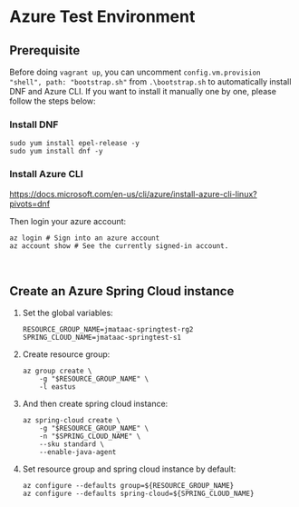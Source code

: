 # Azure Test Environment

## Prerequisite


Before doing `vagrant up`, you can uncomment `config.vm.provision "shell", path: "bootstrap.sh"` from `.\bootstrap.sh` to automatically install DNF and Azure CLI. If you want to install it manually one by one, please follow the steps below:


### Install DNF

```
sudo yum install epel-release -y
sudo yum install dnf -y
```


### Install Azure CLI

https://docs.microsoft.com/en-us/cli/azure/install-azure-cli-linux?pivots=dnf

Then login your azure account:

```
az login # Sign into an azure account
az account show # See the currently signed-in account.
```

<BR>

## Create an Azure Spring Cloud instance

1. Set the global variables:

    ```
    RESOURCE_GROUP_NAME=jmataac-springtest-rg2
    SPRING_CLOUD_NAME=jmataac-springtest-s1
    ```

2. Create resource group:
    ```
    az group create \
        -g "$RESOURCE_GROUP_NAME" \
        -l eastus
    ```

3. And then create spring cloud instance:
    ```
    az spring-cloud create \
        -g "$RESOURCE_GROUP_NAME" \
        -n "$SPRING_CLOUD_NAME" \
        --sku standard \
        --enable-java-agent
    ```

3. Set resource group and spring cloud instance by default:

    ```
    az configure --defaults group=${RESOURCE_GROUP_NAME}
    az configure --defaults spring-cloud=${SPRING_CLOUD_NAME}
    ```
